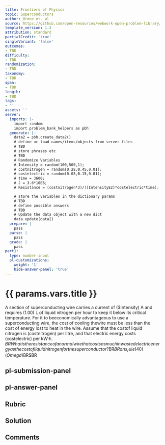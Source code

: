 ```yaml
---
title: Frontiers of Physics
topic: Superconductors
author: Urone et. al
source: https://github.com/open-resources/webwork-open-problem-library/tree/master/Contrib/BrockPhysics/College_Physics_Urone/34.Frontiers_of_Physics/34-06.Superconductors/NU_U17-34-06-001.pg
template_version: 1.3
attribution: standard
partialCredit: 'true'
singleVariant: 'false'
outcomes:
- TBD
difficulty:
- TBD
randomization:
- TBD
taxonomy:
- TBD
span:
- TBD
length:
- TBD
tags:
- ''
assets: ''
server:
  imports: |-
    import random
    import problem_bank_helpers as pbh
  generate: |-
    data2 = pbh.create_data2()
    # define or load names/items/objects from server files
    # TBD
    # store phrases etc
    # TBD
    # Randomize Variables
    # Intensity = random(100,500,1);
    # costnitrogen = random(0.28,0.45,0.01);
    # costelectric = random(0.08,0.15,0.01);
    # time = 3600;
    # J = 3.6*10E6;
    # Resistance = (costnitrogen*J)/((IntensityE2)*costelectric*time);

    # store the variables in the dictionary params
    # TBD
    # define possible answers
    # TBD
    # Update the data object with a new dict
    data.update(data2)
  prepare: |
    pass
  parse: |
    pass
  grade: |
    pass
part1:
  type: number-input
  pl-customizations:
    weight: '1'
    hide-answer-panel: 'true'
---
```


# {{ params.vars.title }} 


A section of superconducting wire carries a current of ($Intensity) A and requires (1.00) L of liquid nitrogen per hour to keep it below its critical temperature. For it to beeconomically advantageous to use a superconducting wire, the cost of cooling thewire must be less than the cost of energy lost to heat in the wire. Assume that the costof liquid nitrogen is $($costnitrogen) per litre, and that electric energy costs $($costelectric) per kW·h. $BRWhat is the resistance of a normal wire that costs as much in wasted electric energy as the cost of liquid nitrogen for the superconductor?$BR$BRans_rule(40) (Omega)$BR$BR


## pl-submission-panel 


## pl-answer-panel 


## Rubric 


## Solution 


## Comments 


